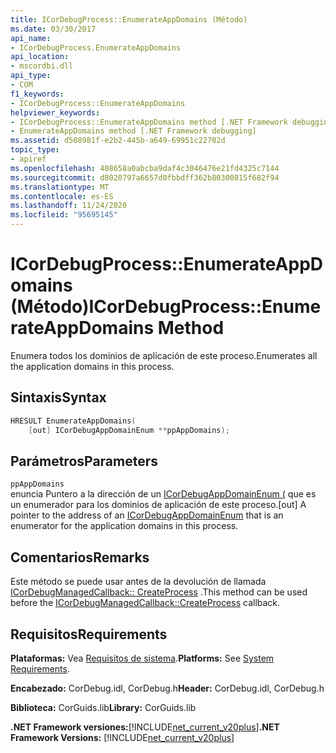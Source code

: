 ```yaml
---
title: ICorDebugProcess::EnumerateAppDomains (Método)
ms.date: 03/30/2017
api_name:
- ICorDebugProcess.EnumerateAppDomains
api_location:
- mscordbi.dll
api_type:
- COM
f1_keywords:
- ICorDebugProcess::EnumerateAppDomains
helpviewer_keywords:
- ICorDebugProcess::EnumerateAppDomains method [.NET Framework debugging]
- EnumerateAppDomains method [.NET Framework debugging]
ms.assetid: d508981f-e2b2-445b-a649-69951c22702d
topic_type:
- apiref
ms.openlocfilehash: 408658a0abcba9daf4c3046476e21fd4325c7144
ms.sourcegitcommit: d8020797a6657d0fbbdff362b80300815f682f94
ms.translationtype: MT
ms.contentlocale: es-ES
ms.lasthandoff: 11/24/2020
ms.locfileid: "95695145"
---
```

# <a name="icordebugprocessenumerateappdomains-method"></a><span data-ttu-id="645f0-102">ICorDebugProcess::EnumerateAppDomains (Método)</span><span class="sxs-lookup"><span data-stu-id="645f0-102">ICorDebugProcess::EnumerateAppDomains Method</span></span>

<span data-ttu-id="645f0-103">Enumera todos los dominios de aplicación de este proceso.</span><span class="sxs-lookup"><span data-stu-id="645f0-103">Enumerates all the application domains in this process.</span></span>  
  
## <a name="syntax"></a><span data-ttu-id="645f0-104">Sintaxis</span><span class="sxs-lookup"><span data-stu-id="645f0-104">Syntax</span></span>  
  
``` cpp
HRESULT EnumerateAppDomains(  
    [out] ICorDebugAppDomainEnum **ppAppDomains);  
```  
  
## <a name="parameters"></a><span data-ttu-id="645f0-105">Parámetros</span><span class="sxs-lookup"><span data-stu-id="645f0-105">Parameters</span></span>  

 `ppAppDomains`  
 <span data-ttu-id="645f0-106">enuncia Puntero a la dirección de un [ICorDebugAppDomainEnum (](icordebugappdomainenum-interface.md) que es un enumerador para los dominios de aplicación de este proceso.</span><span class="sxs-lookup"><span data-stu-id="645f0-106">[out] A pointer to the address of an [ICorDebugAppDomainEnum](icordebugappdomainenum-interface.md) that is an enumerator for the application domains in this process.</span></span>  
  
## <a name="remarks"></a><span data-ttu-id="645f0-107">Comentarios</span><span class="sxs-lookup"><span data-stu-id="645f0-107">Remarks</span></span>  

 <span data-ttu-id="645f0-108">Este método se puede usar antes de la devolución de llamada [ICorDebugManagedCallback:: CreateProcess](icordebugmanagedcallback-createprocess-method.md) .</span><span class="sxs-lookup"><span data-stu-id="645f0-108">This method can be used before the [ICorDebugManagedCallback::CreateProcess](icordebugmanagedcallback-createprocess-method.md) callback.</span></span>  
  
## <a name="requirements"></a><span data-ttu-id="645f0-109">Requisitos</span><span class="sxs-lookup"><span data-stu-id="645f0-109">Requirements</span></span>  

 <span data-ttu-id="645f0-110">**Plataformas:** Vea [Requisitos de sistema](../../get-started/system-requirements.md).</span><span class="sxs-lookup"><span data-stu-id="645f0-110">**Platforms:** See [System Requirements](../../get-started/system-requirements.md).</span></span>  
  
 <span data-ttu-id="645f0-111">**Encabezado:** CorDebug.idl, CorDebug.h</span><span class="sxs-lookup"><span data-stu-id="645f0-111">**Header:** CorDebug.idl, CorDebug.h</span></span>  
  
 <span data-ttu-id="645f0-112">**Biblioteca:** CorGuids.lib</span><span class="sxs-lookup"><span data-stu-id="645f0-112">**Library:** CorGuids.lib</span></span>  
  
 <span data-ttu-id="645f0-113">**.NET Framework versiones:**[!INCLUDE[net_current_v20plus](../../../../includes/net-current-v20plus-md.md)]</span><span class="sxs-lookup"><span data-stu-id="645f0-113">**.NET Framework Versions:** [!INCLUDE[net_current_v20plus](../../../../includes/net-current-v20plus-md.md)]</span></span>
